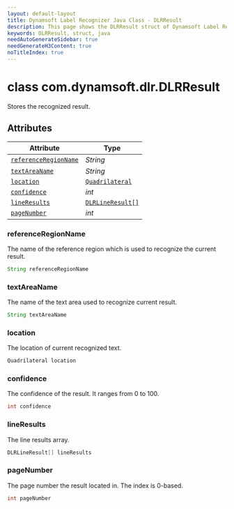 ```yaml
---
layout: default-layout
title: Dynamsoft Label Recognizer Java Class - DLRResult
description: This page shows the DLRResult struct of Dynamsoft Label Recognizer for Java Language.
keywords: DLRResult, struct, java
needAutoGenerateSidebar: true
needGenerateH3Content: true
noTitleIndex: true
---
```



# class com.dynamsoft.dlr.DLRResult
Stores the recognized result.

  

## Attributes
  
| Attribute | Type |
|---------- | ---- |
| [`referenceRegionName`](#referenceregionname) | *String* |
| [`textAreaName`](#textareaname) | *String* |
| [`location`](#location) | [`Quadrilateral`](quadrilateral.md) |
| [`confidence`](#confidence) | *int* |
| [`lineResults`](#lineresults) | [`DLRLineResult[]`](dlr-line-result.md) |
| [`pageNumber`](#pagenumber) | *int* |


### referenceRegionName
The name of the reference region which is used to recognize the current result.
```java
String referenceRegionName
```

### textAreaName
The name of the text area used to recognize current result.
```java
String textAreaName
```

### location
The location of current recognized text.
```java
Quadrilateral location
```


### confidence
The confidence of the result. It ranges from 0 to 100.
```java
int confidence
```


### lineResults
The line results array.
```java
DLRLineResult[] lineResults
```

### pageNumber
The page number the result located in. The index is 0-based.
```java
int pageNumber
```
